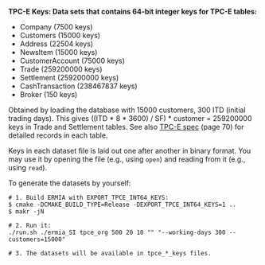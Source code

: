 **TPC-E Keys: Data sets that contains 64-bit integer keys for TPC-E tables:**
- Company (7500 keys)
- Customers (15000 keys)
- Address (22504 keys)
- NewsItem (15000 keys)
- CustomerAccount (75000 keys)
- Trade (259200000 keys)
- Settlement (259200000 keys)
- CashTransaction (238467837 keys)
- Broker (150 keys)

Obtained by loading the database with 15000 customers, 300 ITD (initial trading days). 
This gives ((ITD * 8 * 3600) / SF) * customer = 259200000 keys in Trade and Settlement tables. See also [TPC-E spec](http://www.tpc.org/tpc_documents_current_versions/pdf/tpc-e_v1.14.0.pdf) (page 70) for detailed records in each table.

Keys in each dataset file is laid out one after another in binary format. You may use it by opening the file (e.g., using `open`) and reading from it (e.g., using `read`).

To generate the datasets by yourself:

````
# 1. Build ERMIA with EXPORT_TPCE_INT64_KEYS:
$ cmake -DCMAKE_BUILD_TYPE=Release -DEXPORT_TPCE_INT64_KEYS=1 ..
$ makr -jN

# 2. Run it:
./run.sh ./ermia_SI tpce_org 500 20 10 "" "--working-days 300 --customers=15000"

# 3. The datasets will be available in tpce_*_keys files. 
````

